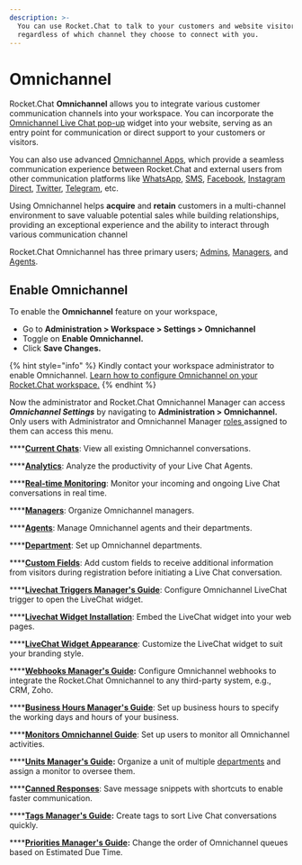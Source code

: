 ```yaml
---
description: >-
  You can use Rocket.Chat to talk to your customers and website visitors,
  regardless of which channel they choose to connect with you.
---
```


# Omnichannel

Rocket.Chat **Omnichannel** allows you to integrate various customer communication channels into your workspace. You can incorporate the [Omnichannel Live Chat pop-up](livechat-widget-installation.md) widget into your website, serving as an entry point for communication or direct support to your customers or visitors.&#x20;

You can also use advanced [Omnichannel Apps](../../extend-rocket.chat-capabilities/rocket.chat-marketplace/rocket.chat-public-apps-guides/omnichannel-apps/), which provide a seamless communication experience between Rocket.Chat and external users from other communication platforms like [WhatsApp](../../extend-rocket.chat-capabilities/rocket.chat-marketplace/rocket.chat-public-apps-guides/omnichannel-apps/whatsapp/), [SMS](../../extend-rocket.chat-capabilities/rocket.chat-marketplace/rocket.chat-public-apps-guides/omnichannel-apps/sms.md), [Facebook](../../extend-rocket.chat-capabilities/rocket.chat-marketplace/rocket.chat-public-apps-guides/omnichannel-apps/facebook-app/), [Instagram Direct](../../extend-rocket.chat-capabilities/rocket.chat-marketplace/rocket.chat-public-apps-guides/omnichannel-apps/instagram-direct/), [Twitter](../../extend-rocket.chat-capabilities/rocket.chat-marketplace/rocket.chat-public-apps-guides/omnichannel-apps/twitter-app/twitter-app-installation.md), [Telegram](../../extend-rocket.chat-capabilities/rocket.chat-marketplace/rocket.chat-public-apps-guides/omnichannel-apps/telegram-app/), etc.&#x20;

Using Omnichannel helps **acquire** and **retain** customers in a multi-channel environment to save valuable potential sales while building relationships, providing an exceptional experience and the ability to interact through various communication channel

Rocket.Chat Omnichannel has three primary users; [Admins](https://docs.rocket.chat/guides/omnichannel-guides/omnichannel), [Managers](https://docs.rocket.chat/guides/omnichannel-guides/omnichannel-manger-guides), and [Agents](https://docs.rocket.chat/guides/omnichannel/agents).

## Enable Omnichannel&#x20;

To enable the **Omnichannel** feature on your workspace,

* Go to **Administration > Workspace > Settings > Omnichannel**
* Toggle on **Enable Omnichannel.**
* Click **Save Changes.**

{% hint style="info" %}
Kindly contact your workspace administrator to enable Omnichannel. [Learn how to configure Omnichannel on your Rocket.Chat workspace.](../workspace-administration/settings/omnichannel-admins-guide/)
{% endhint %}

Now the administrator and Rocket.Chat Omnichannel Manager can access _**Omnichannel Settings**_ by navigating to **Administration > Omnichannel.** Only users with Administrator and Omnichannel Manager [roles ](../../setup-and-administer-rocket.chat/roles-in-rocket.chat/)assigned to them can access this menu.

****[**Current Chats**](current-chats.md): View all existing Omnichannel conversations.

****[**Analytics**](analytics.md): Analyze the productivity of your Live Chat Agents.

****[**Real-time Monitoring**](real-time-monitoring.md): Monitor your incoming and ongoing Live Chat conversations in real time.

****[**Managers**](managers.md): Organize Omnichannel managers.

****[**Agents**](agents.md): Manage Omnichannel agents and their departments.

****[**Department**](departments.md): Set up Omnichannel departments.

****[**Custom Fields**](../workspace-administration/settings/account-settings/custom-fields.md): Add custom fields to receive additional information from visitors during registration before initiating a Live Chat conversation.

****[**Livechat Triggers Manager's Guide**](livechat-triggers-managers-guide.md): Configure Omnichannel LiveChat trigger to open the LiveChat widget.

****[**Livechat Widget Installation**](livechat-widget-installation.md): Embed the LiveChat widget into your web pages.

****[**LiveChat Widget Appearance**](livechat-widget-appearance.md): Customize the LiveChat widget to suit your branding style.

****[**Webhooks Manager's Guide**](webhooks-managers-guide.md)**:** Configure Omnichannel webhooks to integrate the Rocket.Chat Omnichannel to any third-party system, e.g., CRM, Zoho.

****[**Business Hours Manager's Guide**](business-hours-managers-guide.md): Set up business hours to specify the working days and hours of your business.

****[**Monitors Omnichannel Guide**](monitors-managers-guide.md): Set up users to monitor all Omnichannel activities.

****[**Units Manager's Guide**](units-managers-guide.md)**:**  Organize a unit of multiple [departments](departments.md) and assign a monitor to oversee them.

****[**Canned Responses**](canned-responses/): Save message snippets with shortcuts to enable faster communication.

****[**Tags Manager's Guide**](tags-managers-guide.md)**:** Create tags to sort Live Chat conversations quickly.

****[**Priorities Manager's Guide**](priorities-managers-guide.md)**:** Change the order of Omnichannel queues based on Estimated Due Time.
